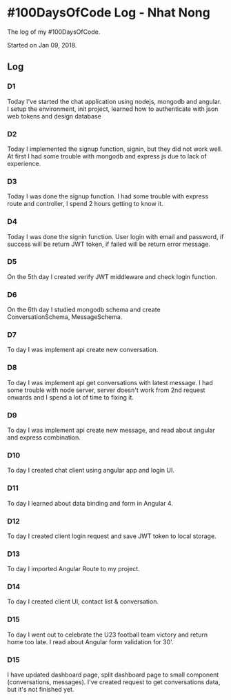 # #100DaysOfCode Log - Nhat Nong
The log of my #100DaysOfCode.

Started on Jan 09, 2018.

## Log

### D1
Today I've started the chat application using nodejs, mongodb and angular. I setup the environment, init project, 
learned how to authenticate with json web tokens and design database

### D2
Today I implemented the signup function, signin, but they did not work well. 
At first I had some trouble with mongodb and express js due to lack of experience.

### D3
Today I was done the signup function. I had some trouble with express route and controller, I spend 2 hours getting to know it.

### D4
Today I was done the signin function. User login with email and password, if success will be return JWT token, 
if failed will be return error message.

### D5
On the 5th day I created verify JWT middleware and check login function.

### D6
On the 6th day I studied mongodb schema and create ConversationSchema, MessageSchema.

### D7
To day I was implement api create new conversation. 

### D8
To day I was implement api get conversations with latest message. I had some trouble with node server, server doesn't work
from 2nd request onwards and I spend a lot of time to fixing it.

### D9
To day I was implement api create new message, and read about angular and express combination.

### D10
To day I created chat client using angular app and login UI.

### D11
To day I learned about data binding and form in Angular 4.

### D12
To day I created client login request and save JWT token to local storage.

### D13
To day I imported Angular Route to my project.

### D14
To day I created client UI, contact list & conversation.

### D15
To day I went out to celebrate the U23 football team victory and return home too late. I read about Angular form validation for 30'.

### D15
I have updated dashboard page, split dashboard page to small component (conversations, messages).
I've created request to get conversations data, but it's not finished yet.
